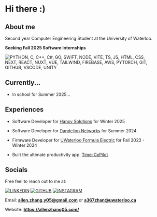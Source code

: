 # Hi there :)

## About me 
Second year Computer Engineering Student at the University of Waterloo. <br>

<b>Seeking Fall 2025 Software Internships</b> <br>

![PYTHON, C, C++, C#, GO, SWIFT, NODE, VITE, TS, JS, HTML, CSS, NEXT, REACT, NUXT, VUE, TAILWIND, FIREBASE, AWS, PYTORCH, GIT, GITHUB, VSCODE, UNITY](https://skillicons.dev/icons?i=py,c,cpp,cs,go,swift,nodejs,vite,ts,js,html,css,next,react,nuxtjs,vue,tailwind,firebase,aws,pytorch,git,github,vscode,unity&perline=4)

## Currently... 
- In school for Summer 2025... <br>

## Experiences 
- Software Developer for [Hanov Solutions](https://www.linkedin.com/company/hanov-solutions-inc./) for Winter 2025 <br>
- Software Developer for [Dandelion Networks](https://www.dandelionnet.com/) for Summer 2024 <br>
- Firmware Developer for [UWaterloo Formula Electric](https://github.com/UWaterloo-Formula-Electric) for Fall 2023 - Winter 2024 <br>

- Built the ultimate productivity app: [Time-CoPilot](https://www.time-copilot.com/) <br>

## Socials
Free feel to reach out to me at:

[![LINKEDIN](https://skillicons.dev/icons?i=linkedin)](https://www.linkedin.com/in/allenzhang-05-/)
[![GITHUB](https://skillicons.dev/icons?i=github)](https://github.com/AllenZ05)
[![INSTAGRAM](https://skillicons.dev/icons?i=instagram)](https://www.instagram.com/allenz05/)

Email: **allen.zhang.y05@gmail.com** or **a367zhan@uwaterloo.ca**

Website: **https://allenzhang05.com/**
